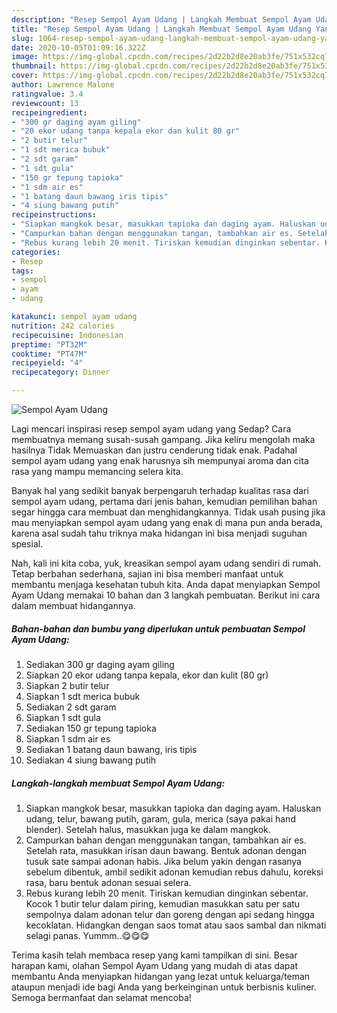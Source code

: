 ```yaml
---
description: "Resep Sempol Ayam Udang | Langkah Membuat Sempol Ayam Udang Yang Lezat"
title: "Resep Sempol Ayam Udang | Langkah Membuat Sempol Ayam Udang Yang Lezat"
slug: 1064-resep-sempol-ayam-udang-langkah-membuat-sempol-ayam-udang-yang-lezat
date: 2020-10-05T01:09:16.322Z
image: https://img-global.cpcdn.com/recipes/2d22b2d8e20ab3fe/751x532cq70/sempol-ayam-udang-foto-resep-utama.jpg
thumbnail: https://img-global.cpcdn.com/recipes/2d22b2d8e20ab3fe/751x532cq70/sempol-ayam-udang-foto-resep-utama.jpg
cover: https://img-global.cpcdn.com/recipes/2d22b2d8e20ab3fe/751x532cq70/sempol-ayam-udang-foto-resep-utama.jpg
author: Lawrence Malone
ratingvalue: 3.4
reviewcount: 13
recipeingredient:
- "300 gr daging ayam giling"
- "20 ekor udang tanpa kepala ekor dan kulit 80 gr"
- "2 butir telur"
- "1 sdt merica bubuk"
- "2 sdt garam"
- "1 sdt gula"
- "150 gr tepung tapioka"
- "1 sdm air es"
- "1 batang daun bawang iris tipis"
- "4 siung bawang putih"
recipeinstructions:
- "Siapkan mangkok besar, masukkan tapioka dan daging ayam. Haluskan udang, telur, bawang putih, garam, gula, merica (saya pakai hand blender). Setelah halus, masukkan juga ke dalam mangkok."
- "Campurkan bahan dengan menggunakan tangan, tambahkan air es. Setelah rata, masukkan irisan daun bawang. Bentuk adonan dengan tusuk sate sampai adonan habis. Jika belum yakin dengan rasanya sebelum dibentuk, ambil sedikit adonan kemudian rebus dahulu, koreksi rasa, baru bentuk adonan sesuai selera."
- "Rebus kurang lebih 20 menit. Tiriskan kemudian dinginkan sebentar. Kocok 1 butir telur dalam piring, kemudian masukkan satu per satu sempolnya dalam adonan telur dan goreng dengan api sedang hingga kecoklatan. Hidangkan dengan saos tomat atau saos sambal dan nikmati selagi panas. Yummm..😋😋😋"
categories:
- Resep
tags:
- sempol
- ayam
- udang

katakunci: sempol ayam udang 
nutrition: 242 calories
recipecuisine: Indonesian
preptime: "PT32M"
cooktime: "PT47M"
recipeyield: "4"
recipecategory: Dinner

---
```



![Sempol Ayam Udang](https://img-global.cpcdn.com/recipes/2d22b2d8e20ab3fe/751x532cq70/sempol-ayam-udang-foto-resep-utama.jpg)

Lagi mencari inspirasi resep sempol ayam udang yang Sedap? Cara membuatnya memang susah-susah gampang. Jika keliru mengolah maka hasilnya Tidak Memuaskan dan justru cenderung tidak enak. Padahal sempol ayam udang yang enak harusnya sih mempunyai aroma dan cita rasa yang mampu memancing selera kita.



Banyak hal yang sedikit banyak berpengaruh terhadap kualitas rasa dari sempol ayam udang, pertama dari jenis bahan, kemudian pemilihan bahan segar hingga cara membuat dan menghidangkannya. Tidak usah pusing jika mau menyiapkan sempol ayam udang yang enak di mana pun anda berada, karena asal sudah tahu triknya maka hidangan ini bisa menjadi suguhan spesial.


Nah, kali ini kita coba, yuk, kreasikan sempol ayam udang sendiri di rumah. Tetap berbahan sederhana, sajian ini bisa memberi manfaat untuk membantu menjaga kesehatan tubuh kita. Anda dapat menyiapkan Sempol Ayam Udang memakai 10 bahan dan 3 langkah pembuatan. Berikut ini cara dalam membuat hidangannya.

<!--inarticleads1-->

##### Bahan-bahan dan bumbu yang diperlukan untuk pembuatan Sempol Ayam Udang:

1. Sediakan 300 gr daging ayam giling
1. Siapkan 20 ekor udang tanpa kepala, ekor dan kulit (80 gr)
1. Siapkan 2 butir telur
1. Siapkan 1 sdt merica bubuk
1. Sediakan 2 sdt garam
1. Siapkan 1 sdt gula
1. Sediakan 150 gr tepung tapioka
1. Siapkan 1 sdm air es
1. Sediakan 1 batang daun bawang, iris tipis
1. Sediakan 4 siung bawang putih




<!--inarticleads2-->

##### Langkah-langkah membuat Sempol Ayam Udang:

1. Siapkan mangkok besar, masukkan tapioka dan daging ayam. Haluskan udang, telur, bawang putih, garam, gula, merica (saya pakai hand blender). Setelah halus, masukkan juga ke dalam mangkok.
1. Campurkan bahan dengan menggunakan tangan, tambahkan air es. Setelah rata, masukkan irisan daun bawang. Bentuk adonan dengan tusuk sate sampai adonan habis. Jika belum yakin dengan rasanya sebelum dibentuk, ambil sedikit adonan kemudian rebus dahulu, koreksi rasa, baru bentuk adonan sesuai selera.
1. Rebus kurang lebih 20 menit. Tiriskan kemudian dinginkan sebentar. Kocok 1 butir telur dalam piring, kemudian masukkan satu per satu sempolnya dalam adonan telur dan goreng dengan api sedang hingga kecoklatan. Hidangkan dengan saos tomat atau saos sambal dan nikmati selagi panas. Yummm..😋😋😋




Terima kasih telah membaca resep yang kami tampilkan di sini. Besar harapan kami, olahan Sempol Ayam Udang yang mudah di atas dapat membantu Anda menyiapkan hidangan yang lezat untuk keluarga/teman ataupun menjadi ide bagi Anda yang berkeinginan untuk berbisnis kuliner. Semoga bermanfaat dan selamat mencoba!
